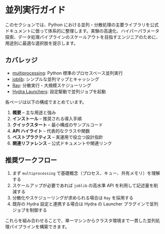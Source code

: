 # 並列実行ガイド

このセクションでは、Python における並列・分散処理の主要ライブラリを公式ドキュメントに倣って体系的に整理します。実験の高速化、ハイパーパラメータ探索、データ処理パイプラインのスケールアウトを目指すエンジニアのために、用途別に最適な選択肢を提示します。

## カバレッジ

- [multiprocessing](multiprocessing.md): Python 標準のプロセスベース並列実行
- [joblib](joblib.md): シンプルな並列マップとキャッシング
- [Ray](ray.md): 分散実行・大規模スケジューリング
- [Hydra Launchers](hydra-launcher.md): 設定駆動で並列ジョブを起動

各ページは以下の構成でまとめています。

1. **概要** – 主な用途と強み
2. **インストール** – 推奨される導入手順
3. **クイックスタート** – 最小構成のサンプルコード
4. **API ハイライト** – 代表的なクラスや関数
5. **ベストプラクティス** – 実運用で役立つ設計指針
6. **関連リファレンス** – 公式ドキュメントや関連リンク

## 推奨ワークフロー

1. まず `multiprocessing` で基礎概念（プロセス、キュー、共有メモリ）を理解する
2. スケールアップが必要であれば `joblib` の高水準 API を利用して記述量を削減する
3. 分散化やスケジューリングが求められる場合は `Ray` を採用する
4. 既存の Hydra 設定と連携する場合は Hydra の Launcher プラグインで並列ジョブを制御する

これらを組み合わせることで、単一マシンからクラスタ環境まで一貫した並列処理パイプラインを構築できます。
